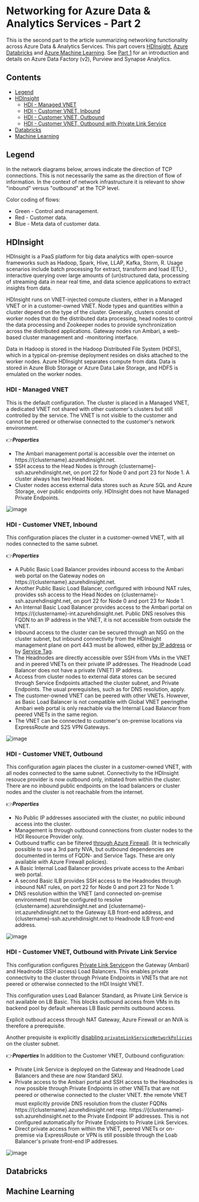 # Networking for Azure Data & Analytics Services - Part 2
This is the second part to the article summarizing networking functionality across Azure Data & Analytics Services. This part covers [HDInsight](https://docs.microsoft.com/en-us/azure/hdinsight/hdinsight-overview), [Azure Databricks](https://docs.microsoft.com/en-us/azure/databricks/scenarios/what-is-azure-databricks) and [Azure Machine Learning](https://docs.microsoft.com/EN-US/azure/machine-learning/overview-what-is-azure-machine-learning). See [Part 1](https://github.com/mddazure/azure-data-services-networking-part-1) for an introduction and details on Azure Data Factory (v2), Purview and Synapse Analytics.

## Contents
  - [Legend](#legend)
  - [HDInsight](#hdinsight)
    - [HDI - Managed VNET](#hdi---managed-vnet)
    - [HDI - Customer VNET, Inbound](#hdi---customer-vnet-inbound)
    - [HDI - Customer VNET, Outbound](#hdi---customer-vnet-outbound)
    - [HDI - Customer VNET, Outbound with Private Link Service](#hdi---customer-vnet-outbound-with-private-link-service)
  - [Databricks](#databricks)
  - [Machine Learning](#machine-learning)

## Legend
In the network diagrams below, arrows indicate the direction of TCP connections. This is not necessarily the same as the direction of flow of information. In the context of network infrastructure it is relevant to show "inbound" versus "outbound" at the TCP level. 

Color coding of flows:
- Green - Control and management.
- Red - Customer data.
- Blue - Meta data of customer data.

## HDInsight
HDInsight is a PaaS platform for big data analytics with open-source frameworks such as Hadoop, Spark, Hive, LLAP, Kafka, Storm, R. Usage scenarios include batch processing for extract, transform and load (ETL) , interactive querying over large amounts of (un)structured data, processing of streaming data in near real time, and data science applications to extract insights from data.

HDInsight runs on VNET-injected compute clusters, either in a Managed VNET or in a customer-owned VNET. Node types and quantities within a cluster depend on the type of the cluster. Generally, clusters consist of worker nodes that do the  distributed data processing, head nodes to control the data processing and Zookeeper nodes to provide synchronization across the distributed applications. Gateway nodes run Ambari, a web-based cluster management and -monitoring interface.

Data in Hadoop is stored in the Hadoop Distributed File System (HDFS), which in a typical on-premise deployment resides on disks attached to the worker nodes. Azure HDInsight separates compute from data. Data is stored in Azure Blob Storage or Azure Data Lake Storage, and HDFS is emulated on the worker nodes.

### HDI - Managed VNET
This is the default configuration. The cluster is placed in a Managed VNET, a dedicated VNET not shared with other customer's clusters but still controlled by the service. The VNET is not visible to the customer and cannot be peered or otherwise connected to the customer's network environment.

:point_right:***Properties***
- The Ambari management portal is accessible over the internet on https://{clustername}.azurehdinsight.net.
- SSH access to the Head Nodes is through {clustername}-ssh.azurehdinsight.net, on port 22 for Node 0 and port 23 for Node 1. A cluster always has two Head Nodes.
- Cluster nodes access external data stores such as Azure SQL and Azure Storage, over public endpoints only. HDInsight does not have Managed Private Endpoints.

![image](images/hdi-mgdvnet.png)

### HDI - Customer VNET, Inbound
This configuration places the cluster in a customer-owned VNET, with all nodes connected to the same subnet.

:point_right:***Properties***
- A Public Basic Load Balancer provides inbound access to the Ambari web portal on the Gateway nodes on https://{clustername}.azurehdinsight.net. 
- Another Public Basic Load Balancer, configured with inbound NAT rules, provides ssh access to the Head Nodes on {clustername}-ssh.azurehdinsight.net, on port 22 for Node 0 and port 23 for Node 1.
- An Internal Basic Load Balancer provides access to the Ambari portal on https://{clustername}-int.azurehdinsight.net. Public DNS resolves this FQDN to an IP address in the VNET, it is not accessible from outside the VNET. 
- Inbound access to the cluster can be secured through an NSG on the cluster subnet, but inbound connectivity from the HDInsight management plane on port 443 must be allowed, either [by IP address](https://docs.microsoft.com/en-us/azure/hdinsight/hdinsight-management-ip-addresses#health-and-management-services-all-regions) or by [Service Tag](https://docs.microsoft.com/en-us/azure/hdinsight/hdinsight-service-tags).
- The Headnodes are directly accessible over SSH from VMs in the VNET and in peered VNETs on their private IP addresses. The Headnode Load Balancer does not have a private (VNET) IP address.
- Access from cluster nodes to external data stores can be secured through Service Endpoints attached the cluster subnet, and Private Endpoints. The usual prerequisites, such as for DNS resolution, apply.
- The customer-owned VNET can be peered with other VNETs. However, as Basic Load Balancer is not compatible with Global VNET peeringthe Ambari web portal is only reachable via the Internal Load Balancer from peered VNETs in the same region.
- The VNET can be connected to customer's on-premise locations via ExpressRoute and S2S VPN Gateways.

![image](images/hdi-custvnetinbound.png)

### HDI - Customer VNET, Outbound
This configuration again places the cluster in a customer-owned VNET, with all nodes connected to the same subnet. Connectivity to the HDInsight resouce provider is now outbound only, initiated from within the cluster. There are no inbound public endpoints on the load balancers or cluster nodes and the cluster is not reachable from the internet.  

:point_right:***Properties***
- No Public IP addresses associated with the cluster, no public inbound access into the cluster.
- Management is through outbound connections from cluster nodes to the HDI Resource Provider only.
- Outbound traffic can be filtered [through Azure Firewall](https://docs.microsoft.com/en-us/azure/hdinsight/hdinsight-restrict-outbound-traffic#configuring-azure-firewall-with-hdinsight). 
(It is technically possible to use a 3rd party NVA, but outbound dependencies are documented in terms of FQDN- and Service Tags. These are only available with Azure Firewall policies).
- A Basic Internal Load Balancer provides private access to the Ambari web portal. 
- A second Basic ILB provides SSH access to the Headnodes through inbound NAT rules, on port 22 for Node 0 and port 23 for Node 1.
- DNS resolution within the VNET (and connected on-premise environment) must be configured to resolve {clustername}.azurehdinsight.net and {clustername}-int.azurehdinsight.net to the Gateway ILB front-end address, and {clustername}-ssh.azurehdinsight.net to Headnode ILB front-end address.

![image](images/hdi-custvnetoutbound.png)

### HDI - Customer VNET, Outbound with Private Link Service
This configuration configures [Private Link Service](https://docs.microsoft.com/en-us/azure/hdinsight/hdinsight-private-link)on the Gateway (Ambari) and Headnode (SSH access) Load Balancers. This enables private connectivity to the cluster through Private Endpoints in VNETs that are not peered or otherwise connected to the HDI Insight VNET.

This configuration uses Load Balancer Standard, as Private Link Service is not available on LB Basic. This blocks outbound access from VMs in its backend pool by default whereas LB Basic permits outbound access. 

Explicit outboud access through NAT Gateway, Azure Firewall or an NVA is therefore a prerequisite. 

Another prequisite is explicitly [disabling `privateLinkServiceNetworkPolicies`](https://docs.microsoft.com/en-us/azure/private-link/disable-private-link-service-network-policy) on the cluster subnet.

:point_right:***Properties***
In addition to the Customer VNET, Outbound configuration:
- Private Link Service is deployed on the Gateway and Headnode Load Balancers and these are now Standard SKU.
- Private access to the Ambari portal and SSH access to the Headnodes is now possible through Private Endpoints in other VNETs that are not peered or otherwise connected to the cluster VNET.
:exclamation:the remote VNET must explicitly provide DNS resolution from the cluster FQDNs https://{clustername}.azurehdinsight.net resp. https://{clustername}-ssh.azurehdinsight.net to the Private Endpoint IP addresses. This is not configured automatically for Private Endpoints to Private Link Services.
- Direct private access from within the VNET, peered VNETs or on-premise via ExpressRoute or VPN is still possible through the Loab Balancer's private front-end IP addresses. 

![image](images/hdi-custvnetoutbound-pls.png)

## Databricks

## Machine Learning